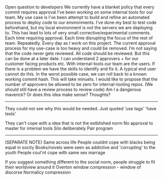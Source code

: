 Open question to developers
We currently have a blanket policy that every commit requires approval
I’ve been working on some internal tools for our team.
My use case is I’ve been attempt to build and refine an automated process to deploy code to our environments. I’ve done my best to test code beforehand, but my local environment is not the servers we are deploying to. This has lead to lots of very small corrective/experimental comments. Each time requiring approval. Each time disrupting the focus of the rest of team. Repeatedly. Every day as I work on this project.
The current approval process for my use-case is too heavy and could be removed.
I’m not saying that the code never gets reviewed. All code should be reviewed. But this can be done at a later date.
I can understand 2 approvers + for our customer facing products etc. With internal-tools our team are the users.
If there is a problem we have the skills to identify and fix it. A typical end user cannot do this.
In the worst possible case, we can roll back to a known working commit hash. This will take minuets.
I would like to propose that the number of approvers be allowed to be zero for internal-tooling repos.
(We should still have a review process to review code)
Am I a dangerous maverick? Or does this idea make sense?
Thoughts?

---

They could not see why this would be needed.
Just quoted 'use tags' 'have tests'

They can't cope with a idea that is not the estblished norm
No approval to master for internal tools
Silo deliberately
Pair program

---
(SEPARATE NOTE)
Same across life
People couldnt cope with blacks being equal in socity
Books/novels were seen as addictive and 'corrupting' to the youth
People coul'nt cope with same sex marrage

If you suggest something different to the social norm, people struggle to fit their worldview around it
Overton window compression - window of discorse
Normalicy compression

